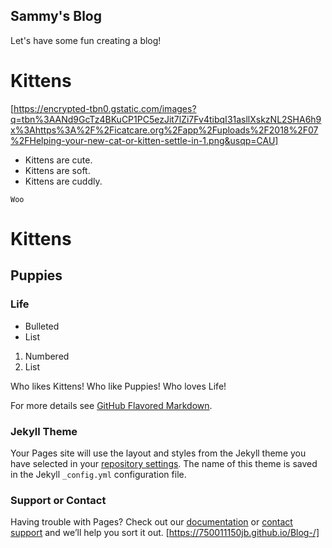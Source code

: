 ## Sammy's Blog

Let's have some fun creating a blog!

# Kittens
[https://encrypted-tbn0.gstatic.com/images?q=tbn%3AANd9GcTz4BKuCP1PC5ezJit7lZi7Fv4tibqI31asllXskzNL2SHA6h9x%3Ahttps%3A%2F%2Ficatcare.org%2Fapp%2Fuploads%2F2018%2F07%2FHelping-your-new-cat-or-kitten-settle-in-1.png&usqp=CAU]
- Kittens are cute.
- Kittens are soft.
- Kittens are cuddly.

```Woo```


# Kittens
## Puppies
### Life

- Bulleted
- List

1. Numbered
2. List

Who likes Kittens!
Who like Puppies!
Who loves Life!


For more details see [GitHub Flavored Markdown](https://guides.github.com/features/mastering-markdown/).

### Jekyll Theme

Your Pages site will use the layout and styles from the Jekyll theme you have selected in your [repository settings](https://github.com/750011150jb/Blog-/settings). The name of this theme is saved in the Jekyll `_config.yml` configuration file.

### Support or Contact

Having trouble with Pages? Check out our [documentation](https://docs.github.com/categories/github-pages-basics/) or [contact support](https://github.com/contact) and we’ll help you sort it out.
[https://750011150jb.github.io/Blog-/]
